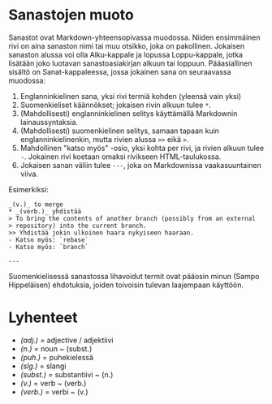 # Sanastojen muoto
Sanastot ovat Markdown-yhteensopivassa muodossa. Niiden ensimmäinen rivi
on aina sanaston nimi tai muu otsikko, joka on pakollinen. Jokaisen sanaston
alussa voi olla Alku-kappale ja lopussa Loppu-kappale, jotka lisätään
joko luotavan sanastoasiakirjan alkuun tai loppuun. Pääasiallinen 
sisältö on Sanat-kappaleessa, jossa jokainen sana on seuraavassa muodossa:

1. Englanninkielinen sana, yksi rivi termiä kohden (yleensä vain yksi)
2. Suomenkieliset käännökset; jokaisen rivin alkuun
   tulee `*`.
3. (Mahdollisesti) englanninkielinen selitys käyttämällä
   Markdownin lainaussyntaksia.
4. (Mahdollisesti) suomenkielinen selitys, samaan tapaan
   kuin englanninkielinenkin, mutta rivien alussa `>>` eikä `>`.
5. Mahdollinen "katso myös" -osio, yksi kohta per rivi,
   ja rivien alkuun tulee `-`. Jokainen rivi koetaan omaksi
   rivikseen HTML-taulukossa.
6. Jokaisen sanan väliin tulee `---`, joka on Markdownissa
   vaakasuuntainen viiva.

Esimerkiksi:

```
_(v.)_ to merge
* _(verb.)_ yhdistää
> To bring the contents of another branch (possibly from an external
> repository) into the current branch. 
>> Yhdistää jokin ulkoinen haara nykyiseen haaraan.
- Katso myös: `rebase`
- Katso myös: `branch`

---
```

Suomenkielisessä sanastossa lihavoidut termit ovat pääosin
minun (Sampo Hippeläisen) ehdotuksia, joiden toivoisin tulevan
laajempaan käyttöön.

# Lyhenteet

* _(adj.)_ = adjective / adjektiivi
* _(n.)_ = noun ~ (subst.)
* _(puh.)_ = puhekielessä
* _(slg.)_ = slangi
* _(subst.)_ = substantiivi ~ (n.)
* _(v.)_ = verb ~ (verb.)
* _(verb.)_ = verbi ~ (v.)




